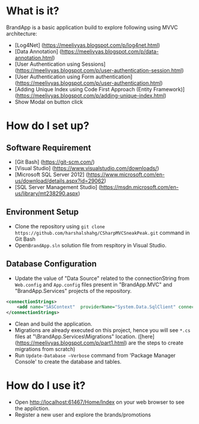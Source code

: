 # What is it?
BrandApp is a basic application build to explore following using MVVC architecture:
 - [Log4Net] (https://meelivyas.blogspot.com/p/log4net.html)
 - [Data Annotation] (https://meelivyas.blogspot.com/p/data-annotation.html)
 - [User Authentication using Sessions] (https://meelivyas.blogspot.com/p/user-authentication-session.html)
 - [User Authentication using Form authentication] (https://meelivyas.blogspot.com/p/user-authentication.html)
 - [Adding Unique Index using Code First Approach (Entity Framework)] (https://meelivyas.blogspot.com/p/adding-unique-index.html)
 - Show Modal on button click

# How do I set up?
## Software Requirement
 - [Git Bash] (https://git-scm.com/)
 - [Visual Studio] (https://www.visualstudio.com/downloads/)
 - [Microsoft SQL Server 2012] (https://www.microsoft.com/en-us/download/details.aspx?id=29062)
 - [SQL Server Management Studio] (https://msdn.microsoft.com/en-us/library/mt238290.aspx)
 
## Environment Setup
 - Clone the repository using  `git clone https://github.com/harshalshahg/CSharpMVCSneakPeak.git` command in Git Bash
 - Open`BrandApp.sln` solution file from respitory in Visual Studio.

## Database Configuration
 - Update the value of "Data Source" related to the connectionString from `Web.config` and `App.config` files present in "BrandApp.MVC" and "BrandApp.Services" projects of the repository. 
```xml
<connectionStrings>
	<add name="SASContext"  providerName="System.Data.SqlClient" connectionString="Data Source=.\sqlexpress; Initial Catalog=BrandApp.DB; Integrated Security=True; MultipleActiveResultSets=True"/>
</connectionStrings>
```
 - Clean and build the application.
 - Migrations are already executed on this project, hence you will see `*.cs` files at "\BrandApp.Services\Migrations" location. ([here] (https://meelivyas.blogspot.com/p/part1.html) are the steps to create migrations from scratch)
 - Run `Update-Database –Verbose` command from 'Package Manager Console' to create the database and tables.
 
 
# How do I use it?
 - Open <http://localhost:61467/Home/Index> on your web browser to see the appliction.
 - Register a new user and explore the brands/promotions